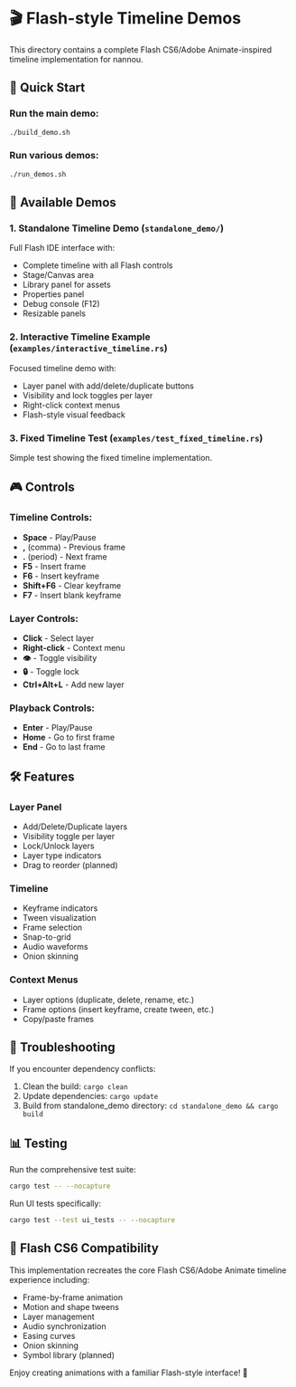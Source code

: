 # 🎬 Flash-style Timeline Demos

This directory contains a complete Flash CS6/Adobe Animate-inspired timeline implementation for nannou.

## 🚀 Quick Start

### Run the main demo:
```bash
./build_demo.sh
```

### Run various demos:
```bash
./run_demos.sh
```

## 📁 Available Demos

### 1. **Standalone Timeline Demo** (`standalone_demo/`)
Full Flash IDE interface with:
- Complete timeline with all Flash controls
- Stage/Canvas area
- Library panel for assets
- Properties panel
- Debug console (F12)
- Resizable panels

### 2. **Interactive Timeline Example** (`examples/interactive_timeline.rs`)
Focused timeline demo with:
- Layer panel with add/delete/duplicate buttons
- Visibility and lock toggles per layer
- Right-click context menus
- Flash-style visual feedback

### 3. **Fixed Timeline Test** (`examples/test_fixed_timeline.rs`)
Simple test showing the fixed timeline implementation.

## 🎮 Controls

### Timeline Controls:
- **Space** - Play/Pause
- **,** (comma) - Previous frame
- **.** (period) - Next frame
- **F5** - Insert frame
- **F6** - Insert keyframe
- **Shift+F6** - Clear keyframe
- **F7** - Insert blank keyframe

### Layer Controls:
- **Click** - Select layer
- **Right-click** - Context menu
- **👁** - Toggle visibility
- **🔒** - Toggle lock
- **Ctrl+Alt+L** - Add new layer

### Playback Controls:
- **Enter** - Play/Pause
- **Home** - Go to first frame
- **End** - Go to last frame

## 🛠️ Features

### Layer Panel
- Add/Delete/Duplicate layers
- Visibility toggle per layer
- Lock/Unlock layers
- Layer type indicators
- Drag to reorder (planned)

### Timeline
- Keyframe indicators
- Tween visualization
- Frame selection
- Snap-to-grid
- Audio waveforms
- Onion skinning

### Context Menus
- Layer options (duplicate, delete, rename, etc.)
- Frame options (insert keyframe, create tween, etc.)
- Copy/paste frames

## 🐛 Troubleshooting

If you encounter dependency conflicts:
1. Clean the build: `cargo clean`
2. Update dependencies: `cargo update`
3. Build from standalone_demo directory: `cd standalone_demo && cargo build`

## 📊 Testing

Run the comprehensive test suite:
```bash
cargo test -- --nocapture
```

Run UI tests specifically:
```bash
cargo test --test ui_tests -- --nocapture
```

## 🎨 Flash CS6 Compatibility

This implementation recreates the core Flash CS6/Adobe Animate timeline experience including:
- Frame-by-frame animation
- Motion and shape tweens
- Layer management
- Audio synchronization
- Easing curves
- Onion skinning
- Symbol library (planned)

Enjoy creating animations with a familiar Flash-style interface! 🎉